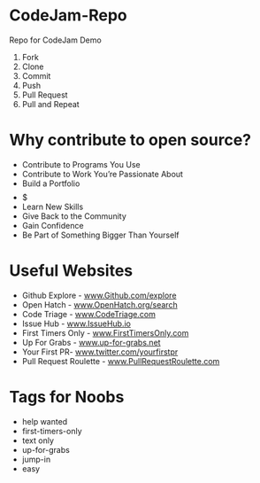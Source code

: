 # CodeJam-Repo
Repo for CodeJam Demo

1) Fork
2) Clone
3) Commit
4) Push
5) Pull Request
6) Pull and Repeat


# Why contribute to open source?

* Contribute to Programs You Use
* Contribute to Work You’re Passionate About
* Build a Portfolio
* $$$$$
* Learn New Skills
* Give Back to the Community
* Gain Confidence
* Be Part of Something Bigger Than Yourself


# Useful Websites

* Github Explore - www.Github.com/explore
* Open Hatch - www.OpenHatch.org/search
* Code Triage - www.CodeTriage.com 
* Issue Hub - www.IssueHub.io 
* First Timers Only - www.FirstTimersOnly.com 
* Up For Grabs - www.up-for-grabs.net 
* Your First PR- www.twitter.com/yourfirstpr 
* Pull Request Roulette - www.PullRequestRoulette.com  


# Tags for Noobs

* help wanted
* first-timers-only
* text only
* up-for-grabs
* jump-in
* easy